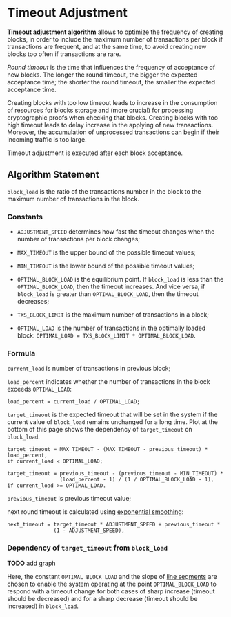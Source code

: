 # Timeout Adjustment

**Timeout adjustment algorithm** allows to optimize the frequency of creating
blocks, in order to include the maximum number of transactions per block if  
transactions are frequent, and at the same time, to avoid creating new blocks
too often if transactions are rare.

_Round timeout_ is the time that influences the frequency of acceptance of new
blocks. The longer the round timeout, the bigger the expected acceptance time;
the shorter the round timeout, the smaller the expected acceptance time.

Creating blocks with too low timeout leads to increase in the consumption of
resources for blocks storage and (more crucial) for processing cryptographic
proofs when checking that blocks. Creating blocks with too high timeout leads to
delay increase in the applying of new transactions. Moreover, the accumulation of
unprocessed transactions can begin if their incoming traffic is too large.

Timeout adjustment is executed after each block acceptance.

## Algorithm Statement

`block_load` is the ratio of the transactions number in the block to the
maximum number of transactions in the block.

### Constants

- `ADJUSTMENT_SPEED` determines how fast the timeout changes when the number of
  transactions per block changes;

- `MAX_TIMEOUT` is the upper bound of the possible timeout values;

- `MIN_TIMEOUT` is the lower bound of the possible timeout values;

- `OPTIMAL_BLOCK_LOAD` is the equilibrium point. If `block_load` is less than
  the `OPTIMAL_BLOCK_LOAD`, then the timeout increases. And vice versa, if
  `block_load` is greater than `OPTIMAL_BLOCK_LOAD`, then the timeout decreases;

- `TXS_BLOCK_LIMIT` is the maximum number of transactions in a block;

- `OPTIMAL_LOAD` is the number of transactions in the optimally loaded block:
  `OPTIMAL_LOAD = TXS_BLOCK_LIMIT * OPTIMAL_BLOCK_LOAD`.

### Formula

`current_load` is number of transactions in previous block;

`load_percent` indicates whether the number of transactions in the block exceeds
`OPTIMAL_LOAD`:

```Text
load_percent = current_load / OPTIMAL_LOAD;
```

`target_timeout` is the expected timeout that will be set in the system if the
current value of `block_load` remains unchanged for a long time. Plot at the
bottom of this page shows the dependency of `target_timeout` on `block_load`:

```Text
target_timeout = MAX_TIMEOUT - (MAX_TIMEOUT - previous_timeout) * load_percent,
if current_load < OPTIMAL_LOAD;
```

```Text
target_timeout = previous_timeout - (previous_timeout - MIN_TIMEOUT) *
                 (load_percent - 1) / (1 / OPTIMAL_BLOCK_LOAD - 1),
if current_load >= OPTIMAL_LOAD.
```

`previous_timeout` is previous timeout value;

next round timeout is calculated using [exponential smoothing][exponential_smoothing]:

```Text
next_timeout = target_timeout * ADJUSTMENT_SPEED + previous_timeout *
               (1 - ADJUSTMENT_SPEED),
```

### Dependency of `target_timeout` from `block_load`

**TODO** add graph

Here, the constant `OPTIMAL_BLOCK_LOAD` and the slope of [line
segments][line_segment] are chosen to enable the system operating at the point
`OPTIMAL_BLOCK_LOAD` to respond with a timeout change for both cases of sharp
increase (timeout should be decreased) and for a sharp decrease (timeout should
be increased) in `block_load`.

[exponential_smoothing]: https://en.wikipedia.org/wiki/Exponential_smoothing
[line_segment]: https://en.wikipedia.org/wiki/Line_segment
